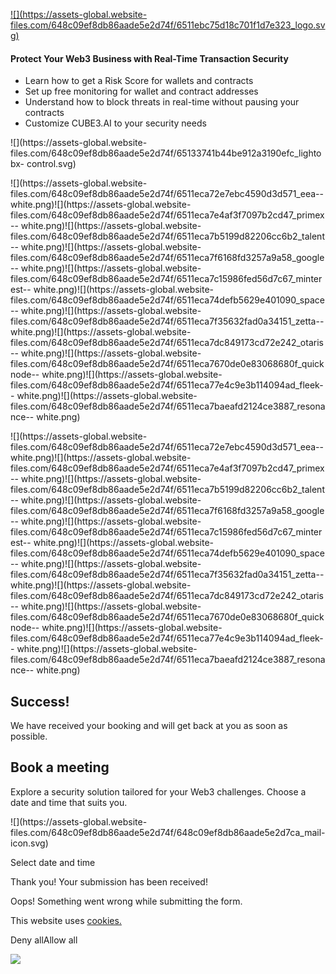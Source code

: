 [![](https://assets-global.website-
files.com/648c09ef8db86aade5e2d74f/6511ebc75d18c701f1d7e323_logo.svg)](/)

#### Protect Your Web3 Business with Real-Time Transaction Security

  * Learn how to get a Risk Score for wallets and contracts
  * Set up free monitoring for wallet and contract addresses
  * Understand how to block threats in real-time without pausing your contracts
  * Customize CUBE3.AI to your security needs

![](https://assets-global.website-
files.com/648c09ef8db86aade5e2d74f/65133741b44be912a3190efc_lightobx-
control.svg)

![](https://assets-global.website-
files.com/648c09ef8db86aade5e2d74f/6511eca72e7ebc4590d3d571_eea--
white.png)![](https://assets-global.website-
files.com/648c09ef8db86aade5e2d74f/6511eca7e4af3f7097b2cd47_primex--
white.png)![](https://assets-global.website-
files.com/648c09ef8db86aade5e2d74f/6511eca7b5199d82206cc6b2_talent--
white.png)![](https://assets-global.website-
files.com/648c09ef8db86aade5e2d74f/6511eca7f6168fd3257a9a58_google--
white.png)![](https://assets-global.website-
files.com/648c09ef8db86aade5e2d74f/6511eca7c15986fed56d7c67_minterest--
white.png)![](https://assets-global.website-
files.com/648c09ef8db86aade5e2d74f/6511eca74defb5629e401090_space--
white.png)![](https://assets-global.website-
files.com/648c09ef8db86aade5e2d74f/6511eca7f35632fad0a34151_zetta--
white.png)![](https://assets-global.website-
files.com/648c09ef8db86aade5e2d74f/6511eca7dc849173cd72e242_otaris--
white.png)![](https://assets-global.website-
files.com/648c09ef8db86aade5e2d74f/6511eca7670de0e83068680f_quicknode--
white.png)![](https://assets-global.website-
files.com/648c09ef8db86aade5e2d74f/6511eca77e4c9e3b114094ad_fleek--
white.png)![](https://assets-global.website-
files.com/648c09ef8db86aade5e2d74f/6511eca7baeafd2124ce3887_resonance--
white.png)

![](https://assets-global.website-
files.com/648c09ef8db86aade5e2d74f/6511eca72e7ebc4590d3d571_eea--
white.png)![](https://assets-global.website-
files.com/648c09ef8db86aade5e2d74f/6511eca7e4af3f7097b2cd47_primex--
white.png)![](https://assets-global.website-
files.com/648c09ef8db86aade5e2d74f/6511eca7b5199d82206cc6b2_talent--
white.png)![](https://assets-global.website-
files.com/648c09ef8db86aade5e2d74f/6511eca7f6168fd3257a9a58_google--
white.png)![](https://assets-global.website-
files.com/648c09ef8db86aade5e2d74f/6511eca7c15986fed56d7c67_minterest--
white.png)![](https://assets-global.website-
files.com/648c09ef8db86aade5e2d74f/6511eca74defb5629e401090_space--
white.png)![](https://assets-global.website-
files.com/648c09ef8db86aade5e2d74f/6511eca7f35632fad0a34151_zetta--
white.png)![](https://assets-global.website-
files.com/648c09ef8db86aade5e2d74f/6511eca7dc849173cd72e242_otaris--
white.png)![](https://assets-global.website-
files.com/648c09ef8db86aade5e2d74f/6511eca7670de0e83068680f_quicknode--
white.png)![](https://assets-global.website-
files.com/648c09ef8db86aade5e2d74f/6511eca77e4c9e3b114094ad_fleek--
white.png)![](https://assets-global.website-
files.com/648c09ef8db86aade5e2d74f/6511eca7baeafd2124ce3887_resonance--
white.png)

## Success!

We have received your booking and will get back at you as soon as possible.

## Book a meeting

Explore a security solution tailored for your Web3 challenges. Choose a date
and time that suits you.

![](https://assets-global.website-
files.com/648c09ef8db86aade5e2d74f/648c09ef8db86aade5e2d7ca_mail-icon.svg)

Select date and time

Thank you! Your submission has been received!

Oops! Something went wrong while submitting the form.

This website uses [cookies.](/policies)

Deny allAllow all

![](https://px.ads.linkedin.com/collect/?pid=6036722&fmt=gif)

